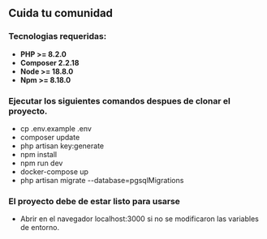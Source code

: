 ## Cuida tu comunidad

### Tecnologias requeridas:

-   **PHP >= 8.2.0**
-   **Composer 2.2.18**
-   **Node >= 18.8.0**
-   **Npm >= 8.18.0**

### Ejecutar los siguientes comandos despues de clonar el proyecto.

-   cp .env.example .env
-   composer update
-   php artisan key:generate
-   npm install
-   npm run dev
-   docker-compose up
-   php artisan migrate --database=pgsqlMigrations

### El proyecto debe de estar listo para usarse

-   Abrir en el navegador localhost:3000 si no se modificaron las variables de entorno.
